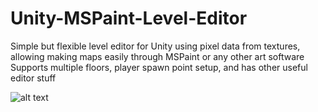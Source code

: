 # Unity-MSPaint-Level-Editor

Simple but flexible level editor for Unity using pixel data from textures, allowing making maps easily through MSPaint or any other art software
Supports multiple floors, player spawn point setup, and has other useful editor stuff

![alt text](https://i.imgur.com/H7Y8LS6.png)
